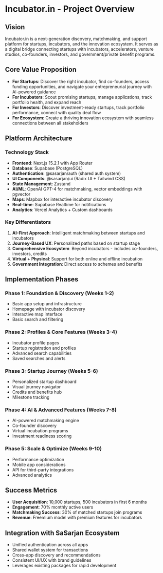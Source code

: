 # Incubator.in - Project Overview

## Vision
Incubator.in is a next-generation discovery, matchmaking, and support platform for startups, incubators, and the innovation ecosystem. It serves as a digital bridge connecting startups with incubators, accelerators, venture studios, co-founders, investors, and government/private benefit programs.

## Core Value Proposition
- **For Startups**: Discover the right incubator, find co-founders, access funding opportunities, and navigate your entrepreneurial journey with AI-powered guidance
- **For Incubators**: Scout promising startups, manage applications, track portfolio health, and expand reach
- **For Investors**: Discover investment-ready startups, track portfolio performance, connect with quality deal flow
- **For Ecosystem**: Create a thriving innovation ecosystem with seamless connections between all stakeholders

## Platform Architecture

### Technology Stack
- **Frontend**: Next.js 15.2.1 with App Router
- **Database**: Supabase (PostgreSQL)
- **Authentication**: @sasarjan/auth (shared auth system)
- **UI Components**: @sasarjan/ui (Radix UI + Tailwind CSS)
- **State Management**: Zustand
- **AI/ML**: OpenAI GPT-4 for matchmaking, vector embeddings with pgvector
- **Maps**: Mapbox for interactive incubator discovery
- **Real-time**: Supabase Realtime for notifications
- **Analytics**: Vercel Analytics + Custom dashboards

### Key Differentiators
1. **AI-First Approach**: Intelligent matchmaking between startups and incubators
2. **Journey-Based UX**: Personalized paths based on startup stage
3. **Comprehensive Ecosystem**: Beyond incubators - includes co-founders, investors, credits
4. **Virtual + Physical**: Support for both online and offline incubation
5. **Government Integration**: Direct access to schemes and benefits

## Implementation Phases

### Phase 1: Foundation & Discovery (Weeks 1-2)
- Basic app setup and infrastructure
- Homepage with incubator discovery
- Interactive map interface
- Basic search and filtering

### Phase 2: Profiles & Core Features (Weeks 3-4)
- Incubator profile pages
- Startup registration and profiles
- Advanced search capabilities
- Saved searches and alerts

### Phase 3: Startup Journey (Weeks 5-6)
- Personalized startup dashboard
- Visual journey navigator
- Credits and benefits hub
- Milestone tracking

### Phase 4: AI & Advanced Features (Weeks 7-8)
- AI-powered matchmaking engine
- Co-founder discovery
- Virtual incubation programs
- Investment readiness scoring

### Phase 5: Scale & Optimize (Weeks 9-10)
- Performance optimization
- Mobile app considerations
- API for third-party integrations
- Advanced analytics

## Success Metrics
- **User Acquisition**: 10,000 startups, 500 incubators in first 6 months
- **Engagement**: 70% monthly active users
- **Matchmaking Success**: 30% of matched startups join programs
- **Revenue**: Freemium model with premium features for incubators

## Integration with SaSarjan Ecosystem
- Unified authentication across all apps
- Shared wallet system for transactions
- Cross-app discovery and recommendations
- Consistent UI/UX with brand guidelines
- Leverages existing packages for rapid development